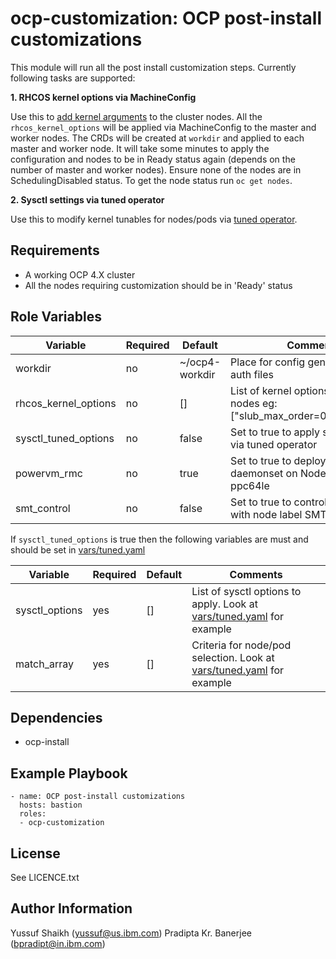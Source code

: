 ocp-customization: OCP post-install customizations
=========

This module will run all the post install customization steps. Currently following tasks are supported:

**1. RHCOS kernel options via MachineConfig**

Use this to [add kernel arguments](https://docs.openshift.com/container-platform/4.4/nodes/nodes/nodes-nodes-working.html#nodes-nodes-kernel-arguments_nodes-nodes-working) to the cluster nodes. All the `rhcos_kernel_options` will be applied via MachineConfig to the master and worker nodes. The CRDs will be created at `workdir` and applied to each master and worker node. It will take some minutes to apply the configuration and nodes to be in Ready status again (depends on the number of master and worker nodes). Ensure none of the nodes are in SchedulingDisabled status. To get the node status run `oc get nodes`.

**2. Sysctl settings via tuned operator**

Use this to modify kernel tunables for nodes/pods via [tuned operator](https://docs.openshift.com/container-platform/4.3/scalability_and_performance/using-node-tuning-operator.html).

Requirements
------------

 - A working OCP 4.X cluster
 - All the nodes requiring customization should be in 'Ready' status

Role Variables
--------------

| Variable                | Required | Default        | Comments                                    |
|-------------------------|----------|----------------|---------------------------------------------|
| workdir                 | no       | ~/ocp4-workdir | Place for config generation and auth files  |
| rhcos_kernel_options    | no       | []             | List of kernel options for RHCOS nodes eg: ["slub_max_order=0","loglevel=7"] |
| sysctl_tuned_options    | no       | false           | Set to true to apply sysctl options via tuned operator |
| powervm_rmc             | no       | true            | Set to true to deploy RMC daemonset on Node with arch ppc64le |
| smt_control             | no       | false           | Set to true to control SMT mode with node label SMT=(1,2,4,8) |


If `sysctl_tuned_options` is true then the following variables are must and should be set in [vars/tuned.yaml](./vars/tuned.yaml)

| Variable       | Required | Default        | Comments                                    |
|----------------|----------|----------------|---------------------------------------------|
| sysctl_options | yes      | []             | List of sysctl options to apply. Look at [vars/tuned.yaml](./vars/tuned.yaml) for example |
| match_array    | yes      | []             | Criteria for node/pod selection. Look at [vars/tuned.yaml](./vars/tuned.yaml) for example |

Dependencies
------------

 - ocp-install

Example Playbook
----------------

    - name: OCP post-install customizations
      hosts: bastion
      roles:
      - ocp-customization

License
-------

See LICENCE.txt

Author Information
------------------

Yussuf Shaikh (yussuf@us.ibm.com)
Pradipta Kr. Banerjee (bpradipt@in.ibm.com)
